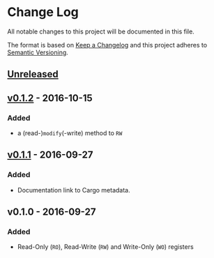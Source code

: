 # Change Log

All notable changes to this project will be documented in this file.

The format is based on [Keep a Changelog](http://keepachangelog.com/)
and this project adheres to [Semantic Versioning](http://semver.org/).

## [Unreleased]

## [v0.1.2] - 2016-10-15

### Added

- a (read-)`modify`(-write) method to `RW`

## [v0.1.1] - 2016-09-27

### Added

- Documentation link to Cargo metadata.

## v0.1.0 - 2016-09-27

### Added

- Read-Only (`RO`), Read-Write (`RW`) and Write-Only (`WO`) registers

[Unreleased]: https://github.com/japaric/rustc-cfg/compare/v0.1.2...HEAD
[v0.1.2]: https://github.com/japaric/rustc-cfg/compare/v0.1.1...v0.1.2
[v0.1.1]: https://github.com/japaric/rustc-cfg/compare/v0.1.0...v0.1.1
